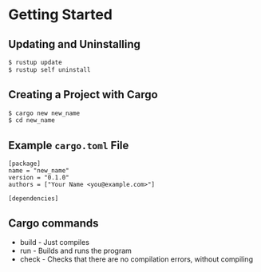 # Getting Started
## Updating and Uninstalling
```sh
$ rustup update
$ rustup self uninstall
```

## Creating a Project with Cargo
```sh
$ cargo new new_name
$ cd new_name
```

## Example `cargo.toml` File
```
[package]
name = "new_name"
version = "0.1.0"
authors = ["Your Name <you@example.com>"]

[dependencies]
```

## Cargo commands
* build - Just compiles
* run - Builds and runs the program
* check - Checks that there are no compilation errors, without compiling